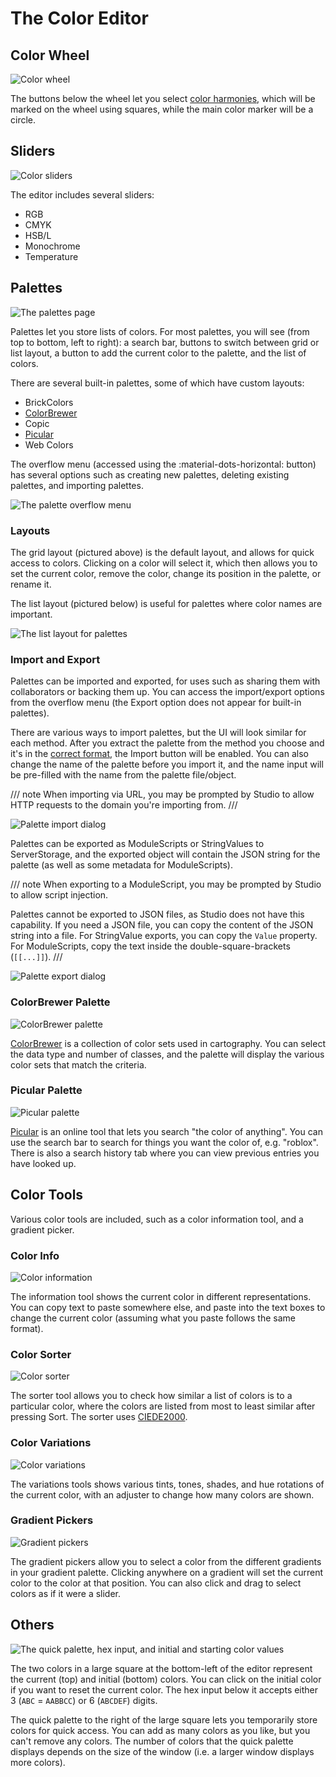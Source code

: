# The Color Editor

## Color Wheel

![Color wheel](../images/color-wheel.png)

The buttons below the wheel let you select [color harmonies](https://en.wikipedia.org/wiki/Harmony_(color)), which will be marked on the wheel using squares, while the main color marker will be a circle.

## Sliders

![Color sliders](../images/color-sliders.png)

The editor includes several sliders:

- RGB
- CMYK
- HSB/L
- Monochrome
- Temperature

## Palettes

![The palettes page](../images/palettes-grid.png)

Palettes let you store lists of colors. For most palettes, you will see (from top to bottom, left to right): a search bar, buttons to switch between grid or list layout, a button to add the current color to the palette, and the list of colors.

There are several built-in palettes, some of which have custom layouts:

- BrickColors
- [ColorBrewer](#colorbrewer-palette)
- Copic
- [Picular](#picular-palette)
- Web Colors

The overflow menu (accessed using the <span class="cp-button">:material-dots-horizontal:</span> button) has several options such as creating new palettes, deleting existing palettes, and importing palettes.

![The palette overflow menu](../images/palette-options.png)

### Layouts

The grid layout (pictured above) is the default layout, and allows for quick access to colors. Clicking on a color will select it, which then allows you to set the current color, remove the color, change its position in the palette, or rename it.

The list layout (pictured below) is useful for palettes where color names are important.

![The list layout for palettes](../images/palettes-list.png)

### Import and Export

Palettes can be imported and exported, for uses such as sharing them with collaborators or backing them up. You can access the import/export options from the overflow menu (the Export option does not appear for built-in palettes).

There are various ways to import palettes, but the UI will look similar for each method. After you extract the palette from the method you choose and it's in the [correct format](palette-format.md), the <span class="cp-button main">Import</span> button will be enabled. You can also change the name of the palette before you import it, and the name input will be pre-filled with the name from the palette file/object.

/// note
When importing via URL, you may be prompted by Studio to allow HTTP requests to the domain you're importing from.
///

![Palette import dialog](../images/import-palette.png)

Palettes can be exported as ModuleScripts or StringValues to ServerStorage, and the exported object will contain the JSON string for the palette (as well as some metadata for ModuleScripts).

/// note
When exporting to a ModuleScript, you may be prompted by Studio to allow script injection.

Palettes cannot be exported to JSON files, as Studio does not have this capability. If you need a JSON file, you can copy the content of the JSON string into a file. For StringValue exports, you can copy the `Value` property. For ModuleScripts, copy the text inside the double-square-brackets (`[[...]]`).
///

![Palette export dialog](../images/export-palette.png)

### ColorBrewer Palette

![ColorBrewer palette](../images/colorbrewer-palette.png)

[ColorBrewer](https://colorbrewer2.org) is a collection of color sets used in cartography. You can select the data type and number of classes, and the palette will display the various color sets that match the criteria.

### Picular Palette

![Picular palette](../images/picular-palette.png)

[Picular](https://picular.co) is an online tool that lets you search "the color of anything". You can use the search bar to search for things you want the color of, e.g. "roblox". There is also a search history tab where you can view previous entries you have looked up.

## Color Tools

Various color tools are included, such as a color information tool, and a gradient picker.

### Color Info

![Color information](../images/color-info.png)

The information tool shows the current color in different representations. You can copy text to paste somewhere else, and paste into the text boxes to change the current color (assuming what you paste follows the same format).

### Color Sorter

![Color sorter](../images/color-sorter.png)

The sorter tool allows you to check how similar a list of colors is to a particular color, where the colors are listed from most to least similar after pressing <span class="cp-button">Sort</span>. The sorter uses [CIEDE2000](https://en.wikipedia.org/wiki/Color_difference#CIEDE2000).

### Color Variations

![Color variations](../images/color-variations.png)

The variations tools shows various tints, tones, shades, and hue rotations of the current color, with an adjuster to change how many colors are shown.

### Gradient Pickers

![Gradient pickers](../images/gradient-pickers.png)

The gradient pickers allow you to select a color from the different gradients in your gradient palette. Clicking anywhere on a gradient will set the current color to the color at that position. You can also click and drag to select colors as if it were a slider.

## Others

![The quick palette, hex input, and initial and starting color values](../images/other-tools.png)

The two colors in a large square at the bottom-left of the editor represent the current (top) and initial (bottom) colors. You can click on the initial color if you want to reset the current color. The hex input below it accepts either 3 (`ABC` = `AABBCC`) or 6 (`ABCDEF`) digits.

The quick palette to the right of the large square lets you temporarily store colors for quick access. You can add as many colors as you like, but you can't remove any colors. The number of colors that the quick palette displays depends on the size of the window (i.e. a larger window displays more colors).